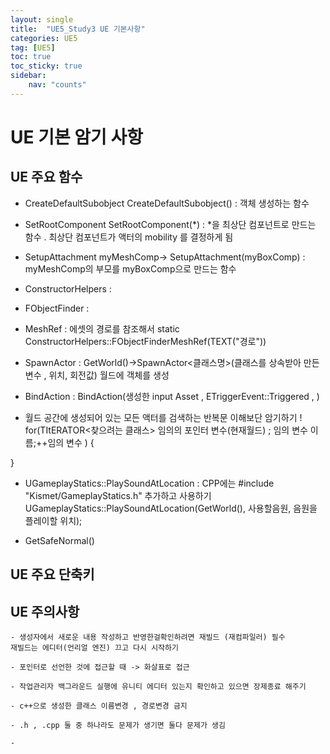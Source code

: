 ```yaml
---
layout: single
title:  "UE5_Study3 UE 기본사항"
categories: UE5
tag: [UE5]
toc: true
toc_sticky: true
sidebar:
    nav: "counts"
---
```




# UE 기본 암기 사항

## UE 주요 함수

- CreateDefaultSubobject
    CreateDefaultSubobject<component>() : 객체 생성하는 함수

- SetRootComponent
    SetRootComponent(*) : *을 최상단 컴포넌트로 만드는 함수 . 최상단 컴포넌트가 액터의 mobility 를 결정하게 됨 

- SetupAttachment
    myMeshComp-> SetupAttachment(myBoxComp) : myMeshComp의 부모를 myBoxComp으로 만드는 함수

- ConstructorHelpers :

- FObjectFinder : 

- MeshRef : 에셋의 경로를 참조해서
static ConstructorHelpers::FObjectFinder<UStaticMesh>MeshRef(TEXT("경로"))

- SpawnActor : GetWorld()->SpawnActor<클래스명>(클래스를 상속받아 만든 변수 , 위치, 회전값)
월드에 객체를 생성 

- BindAction : BindAction(생성한 input Asset , ETriggerEvent::Triggered , )

- 월드 공간에 생성되어 있는 모든 액터를 검색하는 반복문 이해보단 암기하기 !
 for(TItERATOR<찾으려는 클래스> 임의의 포인터 변수(현재월드) ; 임의 변수 이름;++임의 변수 )
 {

 }

- UGameplayStatics::PlaySoundAtLocation  : 
CPP에는 #include "Kismet/GameplayStatics.h" 추가하고 사용하기
UGameplayStatics::PlaySoundAtLocation(GetWorld(), 사용할음원, 음원을 플레이할 위치);

- GetSafeNormal()



## UE 주요 단축키

## UE 주의사항

    - 생성자에서 새로운 내용 작성하고 반영한걸확인하려면 재빌드 (재컴파일러) 필수
    재빌드는 에디터(언리얼 엔진) 끄고 다시 시작하기 

    - 포인터로 선언한 것에 접근할 때 -> 화살표로 접근

    - 작업관리자 백그라운드 실행에 유니티 에디터 있는지 확인하고 있으면 장제종료 해주기 

    - c++으로 생성한 클래스 이름변경 , 경로변경 금지

    - .h , .cpp 둘 중 하나라도 문제가 생기면 둘다 문제가 생김

    - 
